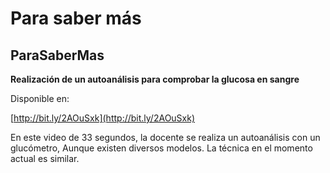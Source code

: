 # Para saber más

## ParaSaberMas

**Realización de un autoanálisis para comprobar la glucosa en sangre**

Disponible en:

[http://bit.ly/2AOuSxk](http://bit.ly/2AOuSxk)

En este video de 33 segundos, la docente se realiza un autoanálisis con un glucómetro, Aunque existen diversos modelos. La técnica en el momento actual es similar.


